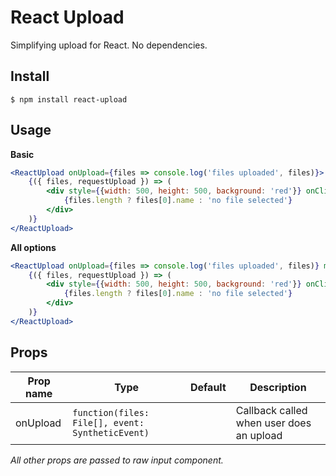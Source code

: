 # React Upload

Simplifying upload for React. No dependencies.

## Install

```
$ npm install react-upload
```

## Usage

**Basic**

```jsx
<ReactUpload onUpload={files => console.log('files uploaded', files)}>
    {({ files, requestUpload }) => (
        <div style={{width: 500, height: 500, background: 'red'}} onClick={requestUpload}>
            {files.length ? files[0].name : 'no file selected'}
        </div>
    )}
</ReactUpload>
```

**All options**

```jsx
<ReactUpload onUpload={files => console.log('files uploaded', files)} multiple required accept="image/*">
    {({ files, requestUpload }) => (
        <div style={{width: 500, height: 500, background: 'red'}} onClick={requestUpload}>
            {files.length ? files[0].name : 'no file selected'}
        </div>
    )}
</ReactUpload>
```

## Props

|Prop name  |Type                                            |Default    |Description
|-----------|------------------------------------------------|-----------|---------------------------------------
|onUpload   |`function(files: File[], event: SyntheticEvent)`|           | Callback called when user does an upload

*All other props are passed to raw input component.*
